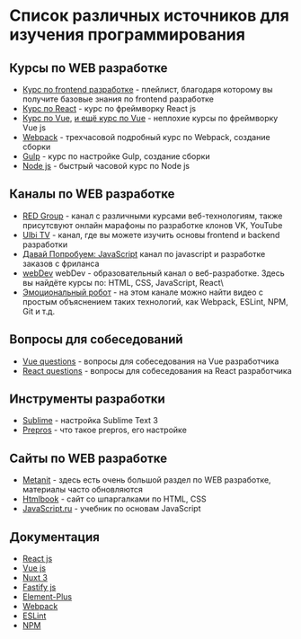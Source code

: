 # Список различных источников для изучения программирования


## Курсы по WEB разработке
- [Курс по frontend разработке](https://www.youtube.com/playlist?list=PLM6XATa8CAG4F9nAIYNS5oAiPotxwLFIr) - плейлист, благодаря которому вы получите базовые знания по frontend разработке
- [Курс по React](https://www.youtube.com/watch?v=GNrdg3PzpJQ&list=PLAlchIBzgBm_HwfcoGGAVcBpzDlKmp23Q&index=18) - курс по фреймворку React js
- [Курс по Vue](https://www.youtube.com/playlist?list=PLvTBThJr861yMBhpKafII3HZLAYujuNWw), [и ещё курс по Vue](https://www.youtube.com/playlist?list=PL-wEcSTifrSn5cae0gFQ7Gy7v3t6c7hLF) - неплохие курсы по фреймворку Vue js
- [Webpack](https://www.youtube.com/watch?v=eSaF8NXeNsA&list=PLAlchIBzgBm_HwfcoGGAVcBpzDlKmp23Q&index=2) - трехчасовой подробный курс по Webpack, создание сборки
- [Gulp](https://www.youtube.com/watch?v=jU88mLuLWlk&list=PLAlchIBzgBm_HwfcoGGAVcBpzDlKmp23Q&index=8) - курс по настройке Gulp, создание сборки
 - [Node js](https://www.youtube.com/watch?v=3aGSqasVPsI&list=PLAlchIBzgBm_HwfcoGGAVcBpzDlKmp23Q&index=29) - быстрый часовой курс по Node js

## Каналы по WEB разработке
- [RED Group](https://www.youtube.com/c/REDGroup/) - канал с различными курсами веб-технологиям, также присутсвуют онлайн марафоны по разработке клонов VK, YouTube
- [Ulbi TV](https://www.youtube.com/c/UlbiTV) - канал, где вы можете изучить основы frontend и backend разработки
- [Давай Попробуем: JavaScript](https://www.youtube.com/channel/UCZ9Wq5uBtG3zDrNx0ztXhDQ) канал по javascript и разработке заказов с фриланса
- [webDev](https://www.youtube.com/c/YauhenKavalchuk/featured) webDev - образовательный канал о веб-разработке. Здесь вы найдёте курсы по: HTML, CSS, JavaScript, React\\
- [Эмоциональный робот](https://www.youtube.com/channel/UCGhWsgwqpA_HH1R9j-B04dw/featured) - на этом канале можно найти видео с простым объяснением таких технологий, как Webpack, ESLint, NPM, Git и т.д.

## Вопросы для собеседований
- [Vue questions](https://www.youtube.com/watch?v=umHjpWydn8I&list=PLAlchIBzgBm_HwfcoGGAVcBpzDlKmp23Q&index=19) - вопросы для собеседования на Vue разработчика
- [React questions](https://youtu.be/-cZOdWjFwXw) - вопросы для собеседования на React разработчика
## Инструменты разработки
- [Sublime](https://www.youtube.com/watch?v=xWhTf_o86Lg&list=PLAlchIBzgBm_HwfcoGGAVcBpzDlKmp23Q&index=7) - настройка Sublime Text 3
- [Prepros](https://www.youtube.com/watch?v=BqO5Pj26om8&list=PLAlchIBzgBm_HwfcoGGAVcBpzDlKmp23Q&index=9) - что такое prepros, его настройке

## Сайты по WEB разработке
- [Metanit](https://metanit.com/web/) - здесь есть очень большой раздел по WEB разработке, материалы часто обновляются
- [Htmlbook](http://htmlbook.ru/) - сайт со шпаргалками по HTML, CSS
- [JavaScript.ru](https://learn.javascript.ru/) - учебник по основам JavaScript

## Документация
- [React js](https://ru.reactjs.org/)
- [Vue js](https://vuejs.org/guide/introduction.html)
- [Nuxt 3](https://v3.nuxtjs.org/getting-started/quick-start/)
- [Fastify js](https://www.fastify.io/)
- [Element-Plus](https://element-plus.org/en-US/)
- [Webpack](https://webpack.js.org/)
- [ESLint](https://eslint.org/docs/latest/)
- [NPM](https://docs.npmjs.com/)
